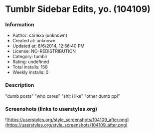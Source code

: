 # Tumblr Sidebar Edits, yo. (104109)

### Information
- Author: carlexa (unknown)
- Created at: unknown
- Updated at: 8/6/2014, 12:56:40 PM
- License: NO-REDISTRIBUTION
- Category: tumblr
- Rating: undefined
- Total installs: 158
- Weekly installs: 0


### Description
"dumb posts"
"who cares"
"shit i like"
"other dumb ppl"


### Screenshots (links to userstyles.org)
![https://userstyles.org/style_screenshots/104109_after.png](https://userstyles.org/style_screenshots/104109_after.png)


